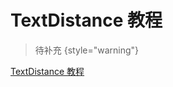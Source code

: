 # TextDistance 教程

<show-structure depth="2"/>

> 待补充
{style="warning"}

<seealso>
<category ref="ref_docs">
    <a href="https://mp.weixin.qq.com/s/VHDNFZLPoCNNeS2MJdB1QQ">TextDistance 教程</a>
</category>
<category ref="ref_github"></category>
<category ref="ref_issues"></category>
<category ref="ref_hf"></category>
<category ref="ref_ms"></category>
</seealso>